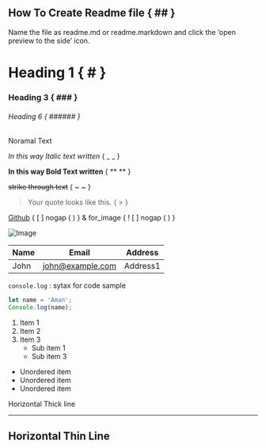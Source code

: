 ## How To Create Readme file { ## }

Name the file as readme.md or readme.markdown and click the ‘open preview to the side’ icon.

# Heading 1 { # }
### Heading 3 { ### }
###### Heading 6 { ###### }

Noramal Text

_In this way Italic text written_ { _  _ }

**In this way Bold Text written** { ** ** }

~~strike through text~~ { ~  ~ }

>Your quote looks like this.  { > }

[Github](https://www.github.com/imkraman "Aman Github")  { [ ] nogap ( ) } & for_image { ! [ ] nogap ( ) }

![Image](https://cdn2.iconfinder.com/data/icons/cute-robot-3/512/937-24-512.png) 

|Name|Email|Address|
|----|-----|-------|
|John|john@example.com|Address1|

`console.log` : sytax for code sample

``` JavaScript
let name = 'Aman';
Console.log(name);
```
1. Item 1
2. Item 2
3. Item 3
   * Sub item 1
   * Sub item 3
* Unordered item
* Unordered item
* Unordered item

Horizontal Thick line
***

Horizontal Thin Line
---
